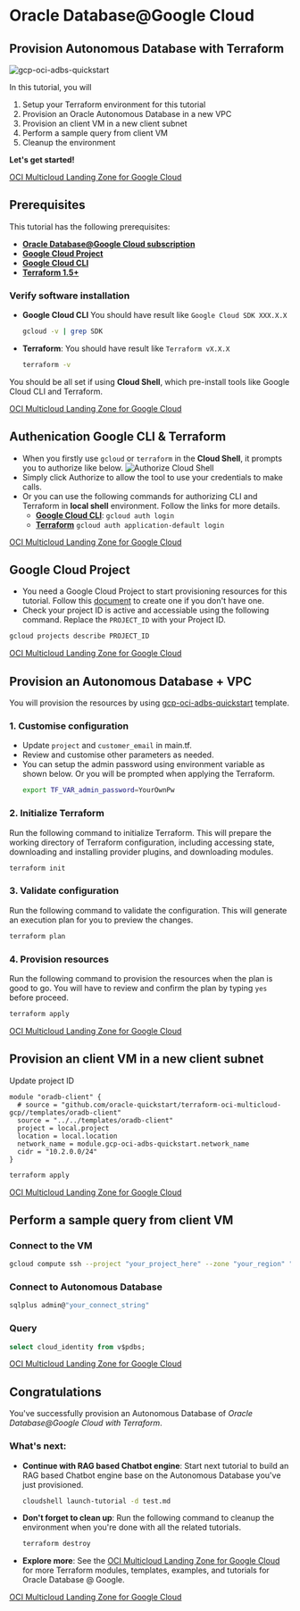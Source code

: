 # Oracle Database@Google Cloud

## Provision Autonomous Database with Terraform
<walkthrough-tutorial-duration duration="20"></walkthrough-tutorial-duration>

![gcp-oci-adbs-quickstart](https://github.com/oracle-quickstart/terraform-oci-multicloud-gcp/blob/adbs-ai/images/gcp-oci-adbs-quickstart.png?raw=true)

In this tutorial, you will 

1. Setup your Terraform environment for this tutorial
2. Provision an Oracle Autonomous Database in a new VPC
3. Provision an client VM in a new client subnet
4. Perform a sample query from client VM
5. Cleanup the environment

**Let's get started!**

<walkthrough-footnote>[OCI Multicloud Landing Zone for Google Cloud](https://github.com/oracle-quickstart/terraform-oci-multicloud-gcp)</walkthrough-footnote>

## Prerequisites
This tutorial has the following prerequisites:
- **[Oracle Database@Google Cloud subscription](https://console.cloud.google.com/marketplace/product/oracle/oracle-database-at-google-cloud)**
- **[Google Cloud Project](https://cloud.google.com/resource-manager/docs/creating-managing-projects)**
- **[Google Cloud CLI](https://cloud.google.com/sdk/docs/install)** 
- **[Terraform 1.5+](https://cloud.google.com/docs/terraform/install-configure-terraform#cloud-shell)** 

### Verify software installation
- **Google Cloud CLI** You should have result like `Google Cloud SDK XXX.X.X`
  ``` bash
  gcloud -v | grep SDK
  ```
- **Terraform**: You should have result like `Terraform vX.X.X`
  ``` bash
  terraform -v
  ```
<walkthrough-cloud-shell-icon	></walkthrough-cloud-shell-icon	> You should be all set if using **Cloud Shell**, which pre-install tools like Google Cloud CLI and Terraform. 


<walkthrough-footnote>[OCI Multicloud Landing Zone for Google Cloud](https://github.com/oracle-quickstart/terraform-oci-multicloud-gcp)</walkthrough-footnote>

## Authenication Google CLI & Terraform

- When you firstly use `gcloud` or `terraform` in the **Cloud Shell**, it prompts you to authorize like below. 
  ![Authorize Cloud Shell](https://github.com/oracle-quickstart/terraform-oci-multicloud-gcp/blob/adbs-ai/images/gcp-authorize-cloud-shell.png?raw=true)
- Simply click Authorize to allow the tool to use your credentials to make calls.
- Or you can use the following commands for authorizing CLI and Terraform in **local shell** environment. Follow the links for more details.
  - [**Google Cloud CLI**](https://cloud.google.com/sdk/docs/authorizing#auth-google): `gcloud auth login`
  - [**Terraform**](https://cloud.google.com/docs/terraform/authentication#local_dev_environment) `gcloud auth application-default login`

<walkthrough-footnote>[OCI Multicloud Landing Zone for Google Cloud](https://github.com/oracle-quickstart/terraform-oci-multicloud-gcp)</walkthrough-footnote>


## Google Cloud Project
- You need a Google Cloud Project to start provisioning resources for this tutorial. Follow this [document](https://cloud.google.com/resource-manager/docs/creating-managing-projects) to create one if you don't have one.
- Check your project ID is active and accessiable using the following command. Replace the `PROJECT_ID` with your Project ID.
``` bash
gcloud projects describe PROJECT_ID
``` 
<walkthrough-footnote>[OCI Multicloud Landing Zone for Google Cloud](https://github.com/oracle-quickstart/terraform-oci-multicloud-gcp)</walkthrough-footnote>

## Provision an Autonomous Database + VPC
You will provision the resources by using [gcp-oci-adbs-quickstart](https://github.com/oracle-quickstart/terraform-oci-multicloud-gcp/tree/main/templates/gcp-oci-adbs-quickstart) template.


### 1. Customise configuration
- Update `project` and `customer_email` in <walkthrough-editor-select-line filePath="cloudshell_open/terraform-oci-multicloud-gcp/examples/adbs-minimal/main.tf" startLine="5" endLine="7" startCharacterOffset="0" endCharacterOffset="0">main.tf</walkthrough-editor-select-line>.
- Review and customise other parameters as needed.
- You can setup the admin password using environment variable as shown below. Or you will be prompted when applying the Terraform.
  ``` bash
  export TF_VAR_admin_password=YourOwnPw
  ``` 

### 2. Initialize Terraform 
Run the following command to initialize Terraform. This will prepare the working directory of Terraform configuration, including accessing state, downloading and installing provider plugins, and downloading modules.
``` bash
terraform init
``` 
### 3. Validate configuration
Run the following command to validate the configuration. This will generate an execution plan for you to preview the changes.
``` bash
terraform plan
``` 
### 4. Provision resources 
Run the following command to provision the resources when the plan is good to go. You will have to review and confirm the plan by typing `yes` before proceed. 
``` bash
terraform apply
``` 
<walkthrough-footnote>[OCI Multicloud Landing Zone for Google Cloud](https://github.com/oracle-quickstart/terraform-oci-multicloud-gcp)</walkthrough-footnote>

## Provision an client VM in a new client subnet
<walkthrough-editor-open-file filePath="cloudshell_open/terraform-oci-multicloud-gcp/examples/adbs-minimal/main.tf" startLine="2" endLine="3">Update project ID</walkthrough-editor-open-file>

```
module "oradb-client" {
  # source = "github.com/oracle-quickstart/terraform-oci-multicloud-gcp//templates/oradb-client"
  source = "../../templates/oradb-client"
  project = local.project
  location = local.location
  network_name = module.gcp-oci-adbs-quickstart.network_name
  cidr = "10.2.0.0/24"
}
```

```bash
terraform apply
```


<walkthrough-footnote>[OCI Multicloud Landing Zone for Google Cloud](https://github.com/oracle-quickstart/terraform-oci-multicloud-gcp)</walkthrough-footnote>

## Perform a sample query from client VM

### Connect to the VM
```bash
gcloud compute ssh --project "your_project_here" --zone "your_region" "your_vm_name"
```

### Connect to Autonomous Database
```bash
sqlplus admin@"your_connect_string"
```

### Query

```sql
select cloud_identity from v$pdbs;
```

<walkthrough-footnote>[OCI Multicloud Landing Zone for Google Cloud](https://github.com/oracle-quickstart/terraform-oci-multicloud-gcp)</walkthrough-footnote>

## Congratulations
You've successfully provision an Autonomous Database of *Oracle Database@Google Cloud with Terraform*. 
<walkthrough-conclusion-trophy></walkthrough-conclusion-trophy>

### What's next:

- **Continue with RAG based Chatbot engine**: Start next tutorial to build an RAG based Chatbot engine base on the Autonomous Database you've just provisioned.
    ```bash
    cloudshell launch-tutorial -d test.md 
    ```
- **Don't forget to clean up**: Run the following command to cleanup the environment when you're done with all the related tutorials.
    ```bash
    terraform destroy
    ```
- **Explore more**: See the [OCI Multicloud Landing Zone for Google Cloud](https://github.com/oracle-quickstart/terraform-oci-multicloud-gcp) for more Terraform modules, templates, examples, and tutorials for Oracle Database @ Google.

<walkthrough-footnote>[OCI Multicloud Landing Zone for Google Cloud](https://github.com/oracle-quickstart/terraform-oci-multicloud-gcp)</walkthrough-footnote>